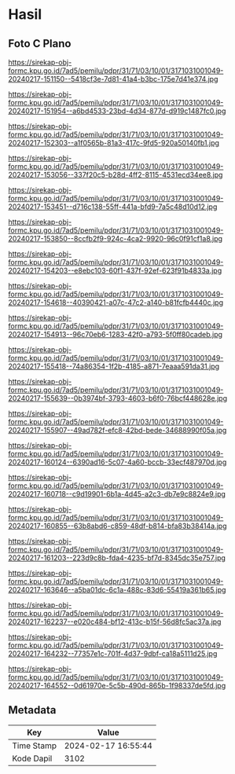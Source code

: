 # Hasil

## Foto C Plano

https://sirekap-obj-formc.kpu.go.id/7ad5/pemilu/pdpr/31/71/03/10/01/3171031001049-20240217-151150--5418cf3e-7d81-41a4-b3bc-175e7d41e374.jpg

https://sirekap-obj-formc.kpu.go.id/7ad5/pemilu/pdpr/31/71/03/10/01/3171031001049-20240217-151954--a6bd4533-23bd-4d34-877d-d919c1487fc0.jpg

https://sirekap-obj-formc.kpu.go.id/7ad5/pemilu/pdpr/31/71/03/10/01/3171031001049-20240217-152303--a1f0565b-81a3-417c-9fd5-920a50140fb1.jpg

https://sirekap-obj-formc.kpu.go.id/7ad5/pemilu/pdpr/31/71/03/10/01/3171031001049-20240217-153056--337f20c5-b28d-4ff2-8115-4531ecd34ee8.jpg

https://sirekap-obj-formc.kpu.go.id/7ad5/pemilu/pdpr/31/71/03/10/01/3171031001049-20240217-153451--d716c138-55ff-441a-bfd9-7a5c48d10d12.jpg

https://sirekap-obj-formc.kpu.go.id/7ad5/pemilu/pdpr/31/71/03/10/01/3171031001049-20240217-153850--8ccfb2f9-924c-4ca2-9920-96c0f91cf1a8.jpg

https://sirekap-obj-formc.kpu.go.id/7ad5/pemilu/pdpr/31/71/03/10/01/3171031001049-20240217-154203--e8ebc103-60f1-437f-92ef-623f91b4833a.jpg

https://sirekap-obj-formc.kpu.go.id/7ad5/pemilu/pdpr/31/71/03/10/01/3171031001049-20240217-154618--40390421-a07c-47c2-a140-b81fcfb4440c.jpg

https://sirekap-obj-formc.kpu.go.id/7ad5/pemilu/pdpr/31/71/03/10/01/3171031001049-20240217-154913--96c70eb6-1283-42f0-a793-5f0ff80cadeb.jpg

https://sirekap-obj-formc.kpu.go.id/7ad5/pemilu/pdpr/31/71/03/10/01/3171031001049-20240217-155418--74a86354-1f2b-4185-a871-7eaaa591da31.jpg

https://sirekap-obj-formc.kpu.go.id/7ad5/pemilu/pdpr/31/71/03/10/01/3171031001049-20240217-155639--0b3974bf-3793-4603-b6f0-76bcf448628e.jpg

https://sirekap-obj-formc.kpu.go.id/7ad5/pemilu/pdpr/31/71/03/10/01/3171031001049-20240217-155907--49ad782f-efc8-42bd-bede-34688990f05a.jpg

https://sirekap-obj-formc.kpu.go.id/7ad5/pemilu/pdpr/31/71/03/10/01/3171031001049-20240217-160124--6390ad16-5c07-4a60-bccb-33ecf487970d.jpg

https://sirekap-obj-formc.kpu.go.id/7ad5/pemilu/pdpr/31/71/03/10/01/3171031001049-20240217-160718--c9d19901-6b1a-4d45-a2c3-db7e9c8824e9.jpg

https://sirekap-obj-formc.kpu.go.id/7ad5/pemilu/pdpr/31/71/03/10/01/3171031001049-20240217-160855--63b8abd6-c859-48df-b814-bfa83b38414a.jpg

https://sirekap-obj-formc.kpu.go.id/7ad5/pemilu/pdpr/31/71/03/10/01/3171031001049-20240217-161203--223d9c8b-fda4-4235-bf7d-8345dc35e757.jpg

https://sirekap-obj-formc.kpu.go.id/7ad5/pemilu/pdpr/31/71/03/10/01/3171031001049-20240217-163646--a5ba01dc-6c1a-488c-83d6-55419a361b65.jpg

https://sirekap-obj-formc.kpu.go.id/7ad5/pemilu/pdpr/31/71/03/10/01/3171031001049-20240217-162237--e020c484-bf12-413c-b15f-56d8fc5ac37a.jpg

https://sirekap-obj-formc.kpu.go.id/7ad5/pemilu/pdpr/31/71/03/10/01/3171031001049-20240217-164232--77357e1c-701f-4d37-9dbf-ca18a5111d25.jpg

https://sirekap-obj-formc.kpu.go.id/7ad5/pemilu/pdpr/31/71/03/10/01/3171031001049-20240217-164552--0d61970e-5c5b-490d-865b-1f98337de5fd.jpg


## Metadata

| Key        | Value               |
| ---------- | ------------------- |
| Time Stamp | 2024-02-17 16:55:44 |
| Kode Dapil | 3102                |



